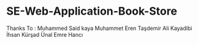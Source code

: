 # SE-Web-Application-Book-Store
Thanks To : 
  Muhammed Said kaya
  Muhammet Eren Taşdemir
  Ali Kayadibi
  İhsan Kürşad Ünal
  Emre Hancı
